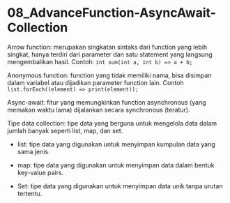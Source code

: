 # 08_AdvanceFunction-AsyncAwait-Collection

Arrow function: merupakan singkatan sintaks dari function yang lebih singkat, hanya terdiri dari parameter dan satu statement yang langsung mengembalikan hasil. Contoh: ``int sum(int a, int b) => a + b;``

Anonymous function: function yang tidak memiliki nama, bisa disimpan dalam variabel atau dijadikan parameter function lain. Contoh ``list.forEach((element) => print(element));``

Async-await: fitur yang memungkinkan function asynchronous (yang memakan waktu lama) dijalankan secara synchronous (teratur).

Tipe data collection: tipe data yang berguna untuk mengelola data dalam jumlah banyak seperti list, map, dan set.

- list: tipe data yang digunakan untuk menyimpan kumpulan data yang sama jenis.

- map: tipe data yang digunakan untuk menyimpan data dalam bentuk key-value pairs.

- Set: tipe data yang digunakan untuk menyimpan data unik tanpa urutan tertentu.
